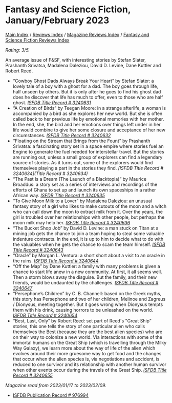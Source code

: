 # Fantasy and Science Fiction, January/February 2023

[Main Index](../../../README.md) / [Reviews Index](../../README.md) / [Magazine Reviews Index](../README.md) / [Fantasy and Science Fiction Reviews Index](README.md)

*Rating: 3/5.*

An average issue of F&SF, with interesting stories by Stefan Slater, Prashanth Srivatsa, Madalena Daleziou, David D. Levine, Dane Kuttler and Robert Reed.

- “Cowboy Ghost Dads Always Break Your Heart” by Stefan Slater: a lovely tale of a boy with a ghost for a dad. The boy goes through life, half unseen by others. But it is only after he goes to find his ghost dad does he discover that life has much to offer, even to those who are half ghost. *[ISFDB Title Record # 3240631](https://www.isfdb.org/cgi-bin/title.cgi?3240631)*
- “A Creation of Birds” by Teegan Moore: in a strange afterlife, a woman is accompanied by a bird as she explores her new world. But she is often called back to her previous life by emotional memories with her mother. In the end, she, the bird and her emotions over things left under in her life would combine to give her some closure and acceptance of her new circumstances. *[ISFDB Title Record # 3240632](https://www.isfdb.org/cgi-bin/title.cgi?3240632)*
- “Floating on the Stream that Brings from the Fount” by Prashanth Srivatsa: a fascinating story set in a space empire where stories fuel an Engine to generate the fuel needed for interstellar travel. But the stories are running out, unless a small group of explorers can find a legendary source of stories. As it turns out, some of the explorers would find themselves playing a part in the stories they find. *[ISFDB Title Record # 3240634](Title Record # 3240634)*
- “The Past Is a Dream (The Launch of a Blacktopia)” by Maurice Broaddus: a story set as a series of interviews and recordings of the efforts of Ghana to set up and launch its own spaceships in a rather African way. *[ISFDB Title Record # 3240635](https://www.isfdb.org/cgi-bin/title.cgi?3240635)*
- “To Give Moon Milk to a Lover” by Madalena Daleziou: an unusual fantasy story of a girl who likes to make cutouts of the moon and a witch who can call down the moon to extract milk from it. Over the years, the girl is troubled over her relationships with other people, but perhaps the moon milk may help her. *[ISFDB Title Record # 3240636](https://www.isfdb.org/cgi-bin/title.cgi?3240636)*
- “The Bucket Shop Job” by David D. Levine: a man stuck on Titan at a mining job gets the chance to join a team hoping to steal some valuable indenture contracts. In the end, it is up to him to decide what to do with the valuables when he gets the chance to scam the team himself. *[ISFDB Title Record # 3240643](https://www.isfdb.org/cgi-bin/title.cgi?3240643)*
- “Oracle” by Morgan L. Ventura: a short short about a visit to an oracle in the ruins. *[ISFDB Title Record # 3240644](https://www.isfdb.org/cgi-bin/title.cgi?3240644)*
- “Off the Map” by Dane Kuttler: a family with many problems is given a chance to start life anew in a new community. At first, it all seems well. Then a storm blows away the disguise. But the family, and their new friends, would be undaunted by the challenges. *[ISFDB Title Record # 3240647](https://www.isfdb.org/cgi-bin/title.cgi?3240647)*
- “Persephone’s Children” by C. B. Channell: based on the Greek myths, this story has Persephone and two of her children, Melinoe and Zagreus / Dionysus, meeting together. But it goes wrong when Dionysus tempts them with his drink, causing horrors to be unleashed on the world. *[ISFDB Title Record # 3240654](https://www.isfdb.org/cgi-bin/title.cgi?3240654)*
- “Best, Last, Only” by Robert Reed: set part of Reed's "Great Ship" stories, this one tells the story of one particular alien who calls themselves the Best (because they are the best alien species) who are on their way to colonize a new world. Via interactions with some of the immortal humans on the Great Ship (which is travelling through the Milky Way Galaxy), we learn more about the way of life of the alien which evolves around their more gruesome way to get food and the changes that occur when the alien species is, via negotiations and accident, is reduced to one survivor and its relationship with another human survivor when other events occur during the travels of the Great Ship. *[ISFDB Title Record # 3240655](https://www.isfdb.org/cgi-bin/title.cgi?3240655)*

*Magazine read from 2023/01/17 to 2023/02/09.*

- [ISFDB Publication Record # 976994](https://www.isfdb.org/cgi-bin/pl.cgi?976994)
